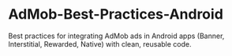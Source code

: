# AdMob-Best-Practices-Android
Best practices for integrating AdMob ads in Android apps (Banner, Interstitial, Rewarded, Native) with clean, reusable code.
